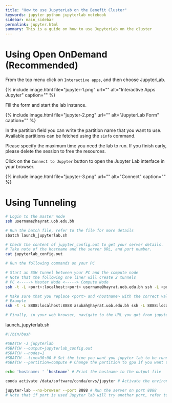 ```yaml
---
title: "How to use JupyterLab on the Benefit Cluster"
keywords: jupyter python jupyterlab notebook
sidebar: main_sidebar
permalink: jupyter.html
summary: This is a guide on how to use JupyterLab on the cluster
---
```


# Using Open OnDemand (Recommended)

From the top menu click on `Interactive apps`, and then choose JupyterLab.

{% include image.html file="jupyter-1.png" url="" alt="Interactive Apps Jupyter" caption="" %}

Fill the form and start the lab instance.

{% include image.html file="jupyter-2.png" url="" alt="JupyterLab Form" caption="" %}

In the partition field you can write the partition name that you want to use. Available partitions can be fetched using the `sinfo` command.

Please specify the maximum time you need the lab to run. If you finish early, please delete the session to free the resources.

Click on the `Connect to Jupyter` button to open the Jupyter Lab interface in your browser.

{% include image.html file="jupyter-3.png" url="" alt="Connect" caption="" %}

# Using Tunneling

```bash
# Login to the master node
ssh username@hayrat.uob.edu.bh

# Run the batch file, refer to the file for more details
sbatch launch_jupyterlab.sh

# Check the content of jupyter_config.out to get your server details.
# Take note of the hostname and the server URL, and port number.
cat jupyterlab_config.out

# Run the following commands on your PC

# Start an SSH tunnel between your PC and the compute node
# Note that the following one liner will create 2 tunnels
# PC <-----> Master Node <-----> Compute Node
ssh -t -L <port>:localhost:<port> username@hayrat.uob.edu.bh ssh -L <port>:localhost:<port> <hostname>

# Make sure that you replace <port> and <hostname> with the correct values from the output file
# Example
ssh -t -L 8888:localhost:8888 asubah@hayrat.uob.edu.bh ssh -L 8888:localhost:8888 hostname

# Finally, in your web browser, navigate to the URL you got from jupyterlab_config.out file.
```

launch_jupyterlab.sh
```bash
#!/bin/bash 

#SBATCH -J jupyterlab
#SBATCH --output=jupyterlab_config.out
#SBATCH --nodes=1
#SBATCH --time=30:00 # Set the time you want you jupyter lab to be running, if you remove this line it will take the partition default which is infinity.
#SBATCH --partition=compute # Change the partition to gpu if you want to connect to AMD/A100 machines.

echo 'hostname: ' `hostname` # Print the hostname to the output file

conda activate /data/software/conda/envs/jupyter # Activate the environment

jupyter-lab --no-browser --port 8888 # Run the server on port 8888
# Note that if port is used Jupyter lab will try another port, refer to the output file to get the selected port
```
